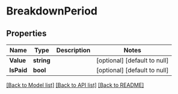 # BreakdownPeriod

## Properties
Name | Type | Description | Notes
------------ | ------------- | ------------- | -------------
**Value** | **string** |  | [optional] [default to null]
**IsPaid** | **bool** |  | [optional] [default to null]

[[Back to Model list]](../README.md#documentation-for-models) [[Back to API list]](../README.md#documentation-for-api-endpoints) [[Back to README]](../README.md)


